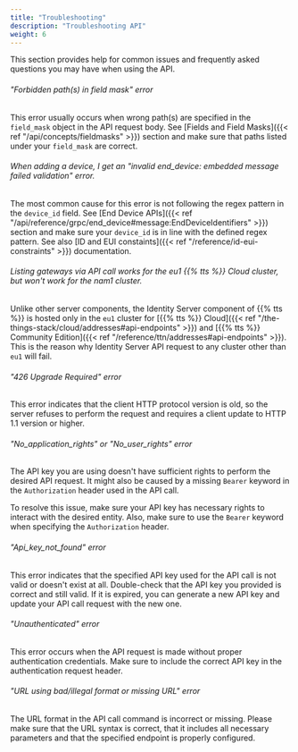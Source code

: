 ```yaml
---
title: "Troubleshooting"
description: "Troubleshooting API"
weight: 6
---
```


This section provides help for common issues and frequently asked questions you may have when using the API.

<!--more-->

###### "Forbidden path(s) in field mask" error

This error usually occurs when wrong path(s) are specified in the `field_mask` object in the API request body. See [Fields and Field Masks]({{< ref "/api/concepts/fieldmasks" >}}) section and make sure that paths listed under your `field_mask` are correct.

###### When adding a device, I get an "invalid end_device: embedded message failed validation" error.

The most common cause for this error is not following the regex pattern in the `device_id` field. See [End Device APIs]({{< ref "/api/reference/grpc/end_device#message:EndDeviceIdentifiers" >}}) section and make sure your `device_id` is in line with the defined regex pattern. See also [ID and EUI constaints]({{< ref "/reference/id-eui-constraints" >}}) documentation.

###### Listing gateways via API call works for the eu1 {{% tts %}} Cloud cluster, but won't work for the nam1 cluster.

Unlike other server components, the Identity Server component of {{% tts %}} is hosted only in the `eu1` cluster for [{{% tts %}} Cloud]({{< ref "/the-things-stack/cloud/addresses#api-endpoints" >}}) and [{{% tts %}} Community Edition]({{< ref "/reference/ttn/addresses#api-endpoints" >}}). This is the reason why Identity Server API request to any cluster other than `eu1` will fail.

###### "426 Upgrade Required" error

This error indicates that the client HTTP protocol version is old, so the server refuses to perform the request and requires a client update to HTTP 1.1 version or higher.

###### "No_application_rights" or "No_user_rights" error

The API key you are using doesn't have sufficient rights to perform the desired API request. It might also be caused by a missing `Bearer` keyword in the `Authorization` header used in the API call.

To resolve this issue, make sure your API key has necessary rights to interact with the desired entity. Also, make sure to use the `Bearer` keyword when specifying the `Authorization` header.

###### "Api_key_not_found" error

This error indicates that the specified API key used for the API call is not valid or doesn't exist at all. Double-check that the API key you provided is correct and still valid. If it is expired, you can generate a new API key and update your API call request with the new one.

###### "Unauthenticated" error

This error occurs when the API request is made without proper authentication credentials. Make sure to include the correct API key in the authentication request header.

###### "URL using bad/illegal format or missing URL" error

The URL format in the API call command is incorrect or missing. Please make sure that the URL syntax is correct, that it includes all necessary parameters and that the specified endpoint is properly configured.
